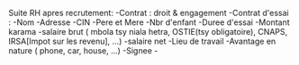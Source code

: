 Suite RH apres recrutement:
-Contrat : droit & engagement 
    -Contrat d'essai : 
        -Nom
        -Adresse
        -CIN
        -Pere et Mere
         -Nbr d'enfant
        -Duree d'essai
        -Montant karama
            -salaire brut ( mbola tsy niala hetra, OSTIE(tsy obligatoire), CNAPS, IRSA[Impot sur les revenu], ...)
            -salaire net
        -Lieu de travail
        -Avantage en nature ( phone, car, house, ...)
        -Signee
    -